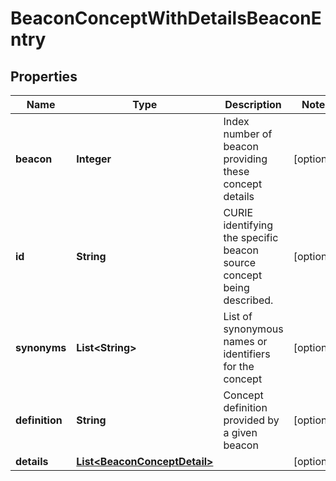 
# BeaconConceptWithDetailsBeaconEntry

## Properties
Name | Type | Description | Notes
------------ | ------------- | ------------- | -------------
**beacon** | **Integer** | Index number of beacon providing these concept details  |  [optional]
**id** | **String** | CURIE identifying the specific beacon source concept being described.  |  [optional]
**synonyms** | **List&lt;String&gt;** | List of synonymous names or identifiers for the concept  |  [optional]
**definition** | **String** | Concept definition provided by a given beacon  |  [optional]
**details** | [**List&lt;BeaconConceptDetail&gt;**](BeaconConceptDetail.md) |  |  [optional]



